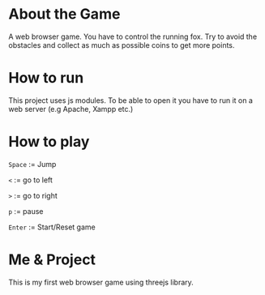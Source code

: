 # About the Game
A web browser game. You have to control the running fox. Try to avoid the obstacles and collect as much as possible coins to get more points.

# How to run
This project uses js modules. To be able to open it you have to run it on a web server (e.g Apache, Xampp etc.)

# How to play

`Space` := Jump

`<` := go to left

`>` := go to right

`p` := pause

`Enter` := Start/Reset game

# Me & Project
This is my first web browser game using threejs library.
